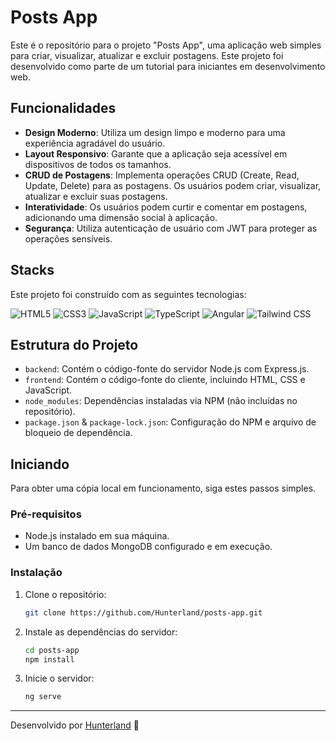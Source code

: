 # Posts App

Este é o repositório para o projeto "Posts App", uma aplicação web simples para criar, visualizar, atualizar e excluir postagens. Este projeto foi desenvolvido como parte de um tutorial para iniciantes em desenvolvimento web.

## Funcionalidades

- **Design Moderno**: Utiliza um design limpo e moderno para uma experiência agradável do usuário.
- **Layout Responsivo**: Garante que a aplicação seja acessível em dispositivos de todos os tamanhos.
- **CRUD de Postagens**: Implementa operações CRUD (Create, Read, Update, Delete) para as postagens. Os usuários podem criar, visualizar, atualizar e excluir suas postagens.
- **Interatividade**: Os usuários podem curtir e comentar em postagens, adicionando uma dimensão social à aplicação.
- **Segurança**: Utiliza autenticação de usuário com JWT para proteger as operações sensíveis.

## Stacks

Este projeto foi construído com as seguintes tecnologias:

<p>
  <img src="https://img.shields.io/badge/HTML5-E34F26?style=for-the-badge&logo=html5&logoColor=white" alt="HTML5"/>
  <img src="https://img.shields.io/badge/CSS3-1572B6?style=for-the-badge&logo=css3&logoColor=white" alt="CSS3"/>
  <img src="https://img.shields.io/badge/JavaScript-F7DF1E?style=for-the-badge&logo=javascript&logoColor=black" alt="JavaScript"/>
  <img src="https://img.shields.io/badge/TypeScript-3178C6?style=for-the-badge&logo=typescript&logoColor=white" alt="TypeScript"/>
  <img src="https://img.shields.io/badge/Angular-DD0031?style=for-the-badge&logo=angular&logoColor=white" alt="Angular"/>
  <img src="https://img.shields.io/badge/Tailwind_CSS-38B2AC?style=for-the-badge&logo=tailwind-css&logoColor=white" alt="Tailwind CSS"/>
</p>

## Estrutura do Projeto

- `backend`: Contém o código-fonte do servidor Node.js com Express.js.
- `frontend`: Contém o código-fonte do cliente, incluindo HTML, CSS e JavaScript.
- `node_modules`: Dependências instaladas via NPM (não incluídas no repositório).
- `package.json` & `package-lock.json`: Configuração do NPM e arquivo de bloqueio de dependência.

## Iniciando

Para obter uma cópia local em funcionamento, siga estes passos simples.

### Pré-requisitos

- Node.js instalado em sua máquina.
- Um banco de dados MongoDB configurado e em execução.

### Instalação

1. Clone o repositório:
   ```sh
   git clone https://github.com/Hunterland/posts-app.git
   ```
2. Instale as dependências do servidor:
   ```sh
   cd posts-app
   npm install
   ```
3. Inicie o servidor:
   ```sh
   ng serve
   ```

---

Desenvolvido por [Hunterland](https://linkedin.com/in/alan-barroncas) 🚀
